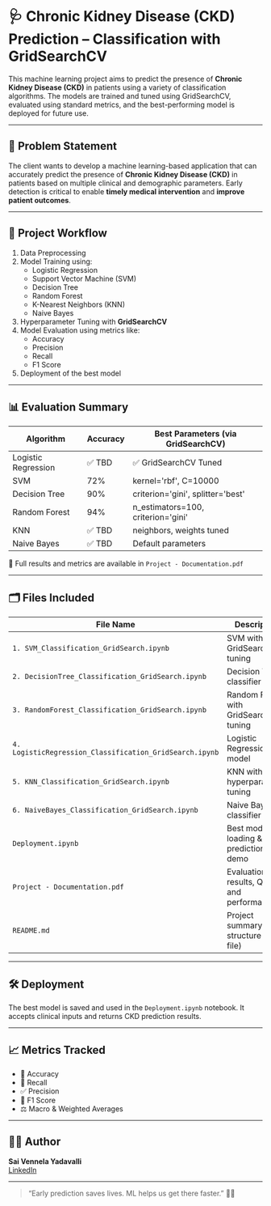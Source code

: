 # 🩺 Chronic Kidney Disease (CKD) Prediction – Classification with GridSearchCV

This machine learning project aims to predict the presence of **Chronic Kidney Disease (CKD)** in patients using a variety of classification algorithms. The models are trained and tuned using GridSearchCV, evaluated using standard metrics, and the best-performing model is deployed for future use.

---

## 🧠 Problem Statement

The client wants to develop a machine learning-based application that can accurately predict the presence of **Chronic Kidney Disease (CKD)** in patients based on multiple clinical and demographic parameters. Early detection is critical to enable **timely medical intervention** and **improve patient outcomes**.

---

## 🚀 Project Workflow

1. Data Preprocessing
2. Model Training using:
   - Logistic Regression
   - Support Vector Machine (SVM)
   - Decision Tree
   - Random Forest
   - K-Nearest Neighbors (KNN)
   - Naive Bayes
3. Hyperparameter Tuning with **GridSearchCV**
4. Model Evaluation using metrics like:
   - Accuracy
   - Precision
   - Recall
   - F1 Score
5. Deployment of the best model

---

## 📊 Evaluation Summary

| Algorithm           | Accuracy | Best Parameters (via GridSearchCV) |
|---------------------|----------|------------------------------------|
| Logistic Regression | ✅ TBD   | ✅ GridSearchCV Tuned              |
| SVM                 | 72%      | kernel='rbf', C=10000              |
| Decision Tree       | 90%      | criterion='gini', splitter='best'  |
| Random Forest       | 94%      | n_estimators=100, criterion='gini' |
| KNN                 | ✅ TBD   | neighbors, weights tuned           |
| Naive Bayes         | ✅ TBD   | Default parameters                 |

📄 Full results and metrics are available in `Project - Documentation.pdf`

---

## 🗂️ Files Included

| File Name                                      | Description                                  |
|------------------------------------------------|----------------------------------------------|
| `1. SVM_Classification_GridSearch.ipynb`       | SVM with GridSearchCV tuning                 |
| `2. DecisionTree_Classification_GridSearch.ipynb` | Decision Tree classifier tuning           |
| `3. RandomForest_Classification_GridSearch.ipynb` | Random Forest with GridSearchCV tuning     |
| `4. LogisticRegression_Classification_GridSearch.ipynb` | Logistic Regression model               |
| `5. KNN_Classification_GridSearch.ipynb`       | KNN with hyperparameter tuning              |
| `6. NaiveBayes_Classification_GridSearch.ipynb`| Naive Bayes classifier                      |
| `Deployment.ipynb`                             | Best model loading & CKD prediction demo     |
| `Project - Documentation.pdf`                  | Evaluation results, Q&A, and performance     |
| `README.md`                                    | Project summary and structure (this file)    |

---

## 🛠️ Deployment

The best model is saved and used in the `Deployment.ipynb` notebook. It accepts clinical inputs and returns CKD prediction results.

---

## 📈 Metrics Tracked

- 🎯 Accuracy
- 🔁 Recall
- ✅ Precision
- 🧮 F1 Score
- ⚖️ Macro & Weighted Averages

---

## 👩‍💻 Author

**Sai Vennela Yadavalli**  
[LinkedIn](https://www.linkedin.com/in/sai-vennela-yadavalli-8b854432a/)

---

> “Early prediction saves lives. ML helps us get there faster.” 💉🔬
